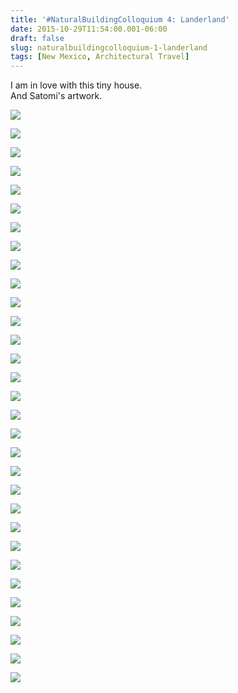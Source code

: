 ```yaml
---
title: '#NaturalBuildingColloquium 4: Landerland'
date: 2015-10-29T11:54:00.001-06:00
draft: false
slug: naturalbuildingcolloquium-1-landerland
tags: [New Mexico, Architectural Travel]
---
```


I am in love with this tiny house.  
And Satomi's artwork.  

![](/images/blog/legacy/DSC00489%2B%2528Medium%2529.JPG)

  

![](/images/blog/legacy/DSC00490%2B%2528Medium%2529.JPG)

  

![](/images/blog/legacy/DSC00491%2B%2528Medium%2529.JPG)

  

![](/images/blog/legacy/DSC00492%2B%2528Medium%2529.JPG)

  

![](/images/blog/legacy/DSC00493%2B%2528Medium%2529.JPG)

  

![](/images/blog/legacy/DSC00494%2B%2528Medium%2529.JPG)

  

![](/images/blog/legacy/DSC00495%2B%2528Medium%2529.JPG)

  

![](/images/blog/legacy/DSC00496%2B%2528Medium%2529.JPG)

  

![](/images/blog/legacy/DSC00497%2B%2528Medium%2529.JPG)

  

![](/images/blog/legacy/DSC00498%2B%2528Medium%2529.JPG)

  

![](/images/blog/legacy/DSC00499%2B%2528Medium%2529.JPG)

  

![](/images/blog/legacy/DSC00500%2B%2528Medium%2529.JPG)

  

![](/images/blog/legacy/DSC00501%2B%2528Medium%2529.JPG)

  

![](/images/blog/legacy/DSC00502%2B%2528Medium%2529.JPG)

  

![](/images/blog/legacy/DSC00505%2B%2528Medium%2529.JPG)

  

![](/images/blog/legacy/DSC00507%2B%2528Medium%2529.JPG)

  

![](/images/blog/legacy/DSC00508%2B%2528Medium%2529.JPG)

  

![](/images/blog/legacy/DSC00509%2B%2528Medium%2529.JPG)

  

![](/images/blog/legacy/DSC00510%2B%2528Medium%2529.JPG)

  

![](/images/blog/legacy/DSC00511%2B%2528Medium%2529.JPG)

  

![](/images/blog/legacy/DSC00512%2B%2528Medium%2529.JPG)

  

![](/images/blog/legacy/DSC00513%2B%2528Medium%2529.JPG)

  

![](/images/blog/legacy/DSC00514%2B%2528Medium%2529.JPG)

  

![](/images/blog/legacy/DSC00515%2B%2528Medium%2529.JPG)

  

![](/images/blog/legacy/DSC00520%2B%2528Medium%2529.JPG)

  

![](/images/blog/legacy/DSC00521%2B%2528Medium%2529.JPG)

  

![](/images/blog/legacy/DSC00522%2B%2528Medium%2529.JPG)

  

![](/images/blog/legacy/DSC00524%2B%2528Medium%2529.JPG)

  

![](/images/blog/legacy/DSC00525%2B%2528Medium%2529.JPG)

  

![](/images/blog/legacy/DSC00526%2B%2528Medium%2529.JPG)

  

![](/images/blog/legacy/DSC00504%2B%2528Medium%2529.JPG)
